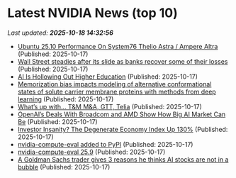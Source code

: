 # Latest NVIDIA News (top 10)
_Last updated: **2025-10-18 14:32:56**_

- [Ubuntu 25.10 Performance On System76 Thelio Astra / Ampere Altra](https://www.phoronix.com/review/ubuntu-2510-arm64) (Published: 2025-10-17)
- [Wall Street steadies after its slide as banks recover some of their losses](https://www.bostonherald.com/2025/10/17/stock-market-banks-report-profits/) (Published: 2025-10-17)
- [AI Is Hollowing Out Higher Education](https://www.project-syndicate.org/commentary/ai-will-not-save-higher-education-but-may-destroy-it-by-olivia-guest-and-iris-van-rooij-2025-10) (Published: 2025-10-17)
- [Memorization bias impacts modeling of alternative conformational states of solute carrier membrane proteins with methods from deep learning](https://journals.plos.org/ploscompbiol/article?id=10.1371/journal.pcbi.1013590) (Published: 2025-10-17)
- [What’s up with… T&M M&A, GTT, Telia](https://www.telecomtv.com/content/access-evolution/what-s-up-with-t-m-m-a-gtt-telia-54097/) (Published: 2025-10-17)
- [OpenAI’s Deals With Broadcom and AMD Show How Big AI Market Can Be](https://finance.yahoo.com/news/openai-deals-broadcom-amd-show-134707466.html) (Published: 2025-10-17)
- [Investor Insanity? The Degenerate Economy Index Up 130%](https://www.forbes.com/sites/boazsobrado/2025/10/17/investor-insanity-the-degenerate-economy-index-up-130/) (Published: 2025-10-17)
- [nvidia-compute-eval added to PyPI](https://pypi.org/project/nvidia-compute-eval/) (Published: 2025-10-17)
- [nvidia-compute-eval 25.9](https://pypi.org/project/nvidia-compute-eval/25.9/) (Published: 2025-10-17)
- [A Goldman Sachs trader gives 3 reasons he thinks AI stocks are not in a bubble](https://www.businessinsider.com/goldman-sachs-mike-washington-ai-bubble-stocks-2025-10) (Published: 2025-10-17)

